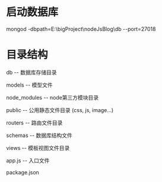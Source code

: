 # 启动数据库

mongod -dbpath=E:\bigProject\nodeJsBlog\db --port=27018

# 目录结构

db -- 数据库存储目录

models -- 模型文件

node_modules -- node第三方模块目录

public -- 公用静态文件目录 (css, js, image...)

routers -- 路由文件目录

schemas -- 数据库结构文件

views -- 模板视图文件目录

app.js -- 入口文件

package.json